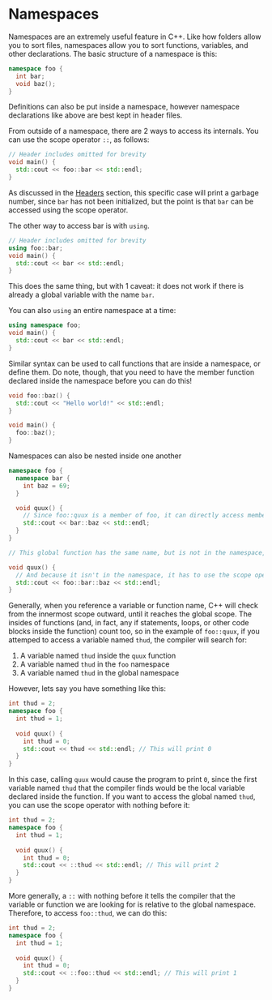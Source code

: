# Namespaces

Namespaces are an extremely useful feature in C++. Like how folders allow you to sort files, namespaces allow you to sort functions, variables, and other declarations. The basic structure of a namespace is this:

```cpp
namespace foo {
  int bar;
  void baz();
}
```

Definitions can also be put inside a namespace, however namespace declarations like above are best kept in header files.

From outside of a namespace, there are 2 ways to access its internals. You can use the scope operator `::`, as follows:

```cpp
// Header includes omitted for brevity
void main() {
  std::cout << foo::bar << std::endl;
}
```

As discussed in the [Headers](./headers.md) section, this specific case will print a garbage number, since `bar` has not been initialized, but the point is that `bar` can be accessed using the scope operator.

The other way to access bar is with `using`.

```cpp
// Header includes omitted for brevity
using foo::bar;
void main() {
  std::cout << bar << std::endl;
}
```

This does the same thing, but with 1 caveat: it does not work if there is already a global variable with the name `bar`.

You can also `using` an entire namespace at a time:

```cpp
using namespace foo;
void main() {
  std::cout << bar << std::endl;
}
```

Similar syntax can be used to call functions that are inside a namespace, or define them. Do note, though, that you need to have the member function declared inside the namespace before you can do this!

```cpp
void foo::baz() {
  std::cout << "Hello world!" << std::endl;
}

void main() {
  foo::baz();
}
```

Namespaces can also be nested inside one another

```cpp
namespace foo {
  namespace bar {
    int baz = 69;
  }

  void quux() {
    // Since foo::quux is a member of foo, it can directly access members of foo
    std::cout << bar::baz << std::endl;
  }
}

// This global function has the same name, but is not in the namespace, so the compiler pretends it has its own name

void quux() {
  // And because it isn't in the namespace, it has to use the scope operator
  std::cout << foo::bar::baz << std::endl;
}
```

Generally, when you reference a variable or function name, C++ will check from the innermost scope outward, until it reaches the global scope. The insides of functions (and, in fact, any if statements, loops, or other code blocks inside the function) count too, so in the example of `foo::quux`, if you attemped to access a variable named `thud`, the compiler will search for:

1. A variable named `thud` inside the `quux` function
2. A variable named `thud` in the `foo` namespace
3. A variable named `thud` in the global namespace

However, lets say you have something like this:

```cpp
int thud = 2;
namespace foo {
  int thud = 1;
  
  void quux() {
    int thud = 0;
    std::cout << thud << std::endl; // This will print 0
  }
}
```

In this case, calling `quux` would cause the program to print `0`, since the first variable named `thud` that the compiler finds would be the local variable declared inside the function. If you want to access the global named `thud`, you can use the scope operator with nothing before it:

```cpp
int thud = 2;
namespace foo {
  int thud = 1;
  
  void quux() {
    int thud = 0;
    std::cout << ::thud << std::endl; // This will print 2
  }
}
```

More generally, a `::` with nothing before it tells the compiler that the variable or function we are looking for is relative to the global namespace. Therefore, to access `foo::thud`, we can do this:

```cpp
int thud = 2;
namespace foo {
  int thud = 1;
  
  void quux() {
    int thud = 0;
    std::cout << ::foo::thud << std::endl; // This will print 1
  }
}
```